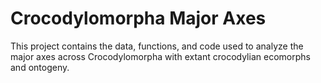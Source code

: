 # Crocodylomorpha Major Axes
This project contains the data, functions, and code used to analyze the major axes across Crocodylomorpha with extant crocodylian ecomorphs and ontogeny.
